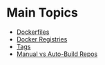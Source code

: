 # Main Topics

* [Dockerfiles](#section-1-dockerfiles)
* [Docker Registries](#section-2-registry-considerations)
* [Tags](#section-3-tags)
* [Manual vs Auto-Build Repos](#section-4-manual-vs-auto-build-repos)


